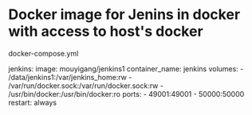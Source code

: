 Docker image for Jenins in docker with access to host's docker
=======================
docker-compose.yml

jenkins:
  image: mouyigang/jenkins1
  container_name: jenkins
  volumes:
    - /data/jenkins1:/var/jenkins_home:rw
    - /var/run/docker.sock:/var/run/docker.sock:rw
    - /usr/bin/docker:/usr/bin/docker:ro
  ports:
    - 49001:49001
    - 50000:50000
  restart: always
